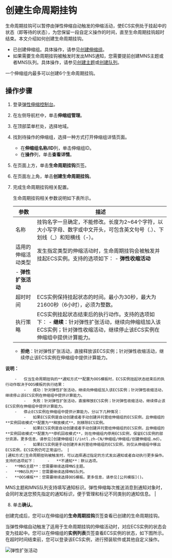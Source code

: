 # 创建生命周期挂钩

生命周期挂钩可以暂停由弹性伸缩自动触发的伸缩活动，使ECS实例处于挂起中的状态（即等待的状态），为您保留一段自定义操作的时间，直至生命周期挂钩超时结束。本文介绍如何创建生命周期挂钩。

-   已创建伸缩组。具体操作，请参见[创建伸缩组](/intl.zh-CN/伸缩组/伸缩组/创建伸缩组.md)。
-   如果需要生命周期挂钩被触发时发出MNS通知，您需要提前创建MNS主题或者MNS队列。具体操作，请参见[创建主题]()或[创建队列]()。

一个伸缩组内最多可以创建6个生命周期挂钩。

## 操作步骤

1.  登录[弹性伸缩控制台](https://essnew.console.aliyun.com/)。

2.  在左侧导航栏中，单击**伸缩组管理**。

3.  在顶部菜单栏处，选择地域。

4.  找到待操作的伸缩组，选择一种方式打开伸缩组详情页面。

    -   在**伸缩组名称/ID**列，单击伸缩组ID。
    -   在**操作**列，单击**查看详情**。
5.  在页面上方，单击**生命周期挂钩**页签。

6.  在页面左上角，单击**创建生命周期挂钩**。

7.  完成生命周期挂钩相关配置。

    生命周期挂钩相关参数说明如下表所示。

    |参数|描述|
    |--|--|
    |名称|挂钩名字一旦确定，不能修改。长度为2~64个字符，以大小写字母、数字或中文开头，可包含英文句号（.）、下划线（\_）和短横线（-）。|
    |适用的伸缩活动类型|发生指定类型的伸缩活动时，生命周期挂钩会被触发并挂起ECS实例。支持的选项如下：     -   **弹性收缩活动**
    -   **弹性扩张活动** |
    |超时时间|ECS实例保持挂起状态的时间。最小为30秒，最大为21600秒（6小时），必须为整数。|
    |执行策略|ECS实例挂起状态结束后的执行动作。支持的选项如下：     -   **继续**：针对弹性扩张活动，继续向伸缩组加入该ECS实例；针对弹性收缩活动，继续停止该ECS实例在伸缩组中提供计算能力。
    -   **拒绝**：针对弹性扩张活动，直接释放该ECS实例；针对弹性收缩活动，继续停止该ECS实例在伸缩组中提供计算能力。

**说明：**

        -   仅当生命周期挂钩的**通知方式**配置为OOS模板时，ECS实例挂起状态结束后的执行动作取决于OOS模板的执行结果：
            -   成功：针对弹性扩张活动，继续向伸缩组加入该ECS实例；针对弹性收缩活动，继续停止该ECS实例在伸缩组中提供计算能力。
            -   失败：针对弹性扩张活动，直接释放ECS实例；针对弹性收缩活动，继续停止该ECS实例在伸缩组中提供计算能力。
        -   停止ECS实例在伸缩组中提供计算能力，分以下几种情况：
            -   如果ECS实例是自动创建或者手动创建并托管给伸缩组的ECS实例，且伸缩组的**实例回收模式**配置为**释放模式**，则移除ECS实例。
            -   如果ECS实例是自动创建或者手动创建并托管给伸缩组的ECS实例，且伸缩组的**实例回收模式**配置为**停机回收模式**，则在伸缩组内停用ECS实例，保留ECS实例的部分资源。更多信息，请参见[创建伸缩组](/intl.zh-CN/伸缩组/伸缩组/创建伸缩组.md)。
            -   如果ECS实例是手动创建并未托管给伸缩组的ECS实例，则仅从伸缩组中移出ECS实例，ECS实例仍可正常运行。 |
    |通知方式|生命周期挂钩被触发时，可以选择通过指定的方式发出通知或者自动执行更多操作。支持的选项如下：     -   **不通知**：默认选项。
    -   **MNS主题**：您需要继续选择MNS主题。
    -   **MNS队列**：您需要继续选择MNS队列。
    -   **OOS模板**：您需要继续选择OOS模板。更多信息，请参见[公共模版]()。
MNS主题和MNS队列支持填写通知标识。弹性伸缩每次推送消息到通知对象时，会同时发送您预先指定的通知标识，便于管理和标记不同类别的通知信息。 |

8.  单击**确认**。


创建完成后，您可以在伸缩组的**生命周期挂钩**页签查看已创建的生命周期挂钩。

当弹性伸缩自动触发了适用于生命周期挂钩的伸缩活动时，对应ECS实例的状态会变为挂起中。您可以在伸缩组的**实例列表**页签查看ECS实例的状态，如下图所示。在超时时间结束前，您可以登录该ECS实例，进行预装软件或其他自定义操作。

![弹性扩张活动](https://static-aliyun-doc.oss-accelerate.aliyuncs.com/assets/img/zh-CN/6414004261/p284616.png)

